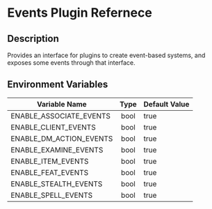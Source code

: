 # Events Plugin Refernece

## Description

Provides an interface for plugins to create event-based systems, and exposes some events through that interface.

## Environment Variables

| Variable Name             |  Type  | Default Value |
| -------------             | :----: | ------------- |
| ENABLE_ASSOCIATE_EVENTS   | bool   | true          |
| ENABLE_CLIENT_EVENTS      | bool   | true          |
| ENABLE_DM_ACTION_EVENTS   | bool   | true          |
| ENABLE_EXAMINE_EVENTS     | bool   | true          |
| ENABLE_ITEM_EVENTS        | bool   | true          |
| ENABLE_FEAT_EVENTS        | bool   | true          |
| ENABLE_STEALTH_EVENTS     | bool   | true          |
| ENABLE_SPELL_EVENTS       | bool   | true          |
